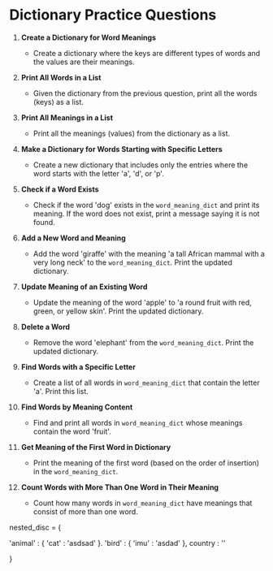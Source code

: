 # Dictionary Practice Questions

1. **Create a Dictionary for Word Meanings**
   - Create a dictionary where the keys are different types of words and the values are their meanings.

2. **Print All Words in a List**
   - Given the dictionary from the previous question, print all the words (keys) as a list.

3. **Print All Meanings in a List**
   - Print all the meanings (values) from the dictionary as a list.

4. **Make a Dictionary for Words Starting with Specific Letters**
   - Create a new dictionary that includes only the entries where the word starts with the letter 'a', 'd', or 'p'.

5. **Check if a Word Exists**
   - Check if the word 'dog' exists in the `word_meaning_dict` and print its meaning. If the word does not exist, print a message saying it is not found.

6. **Add a New Word and Meaning**
   - Add the word 'giraffe' with the meaning 'a tall African mammal with a very long neck' to the `word_meaning_dict`. Print the updated dictionary.

7. **Update Meaning of an Existing Word**
   - Update the meaning of the word 'apple' to 'a round fruit with red, green, or yellow skin'. Print the updated dictionary.

8. **Delete a Word**
   - Remove the word 'elephant' from the `word_meaning_dict`. Print the updated dictionary.

9. **Find Words with a Specific Letter**
   - Create a list of all words in `word_meaning_dict` that contain the letter 'a'. Print this list.

10. **Find Words by Meaning Content**
    - Find and print all words in `word_meaning_dict` whose meanings contain the word 'fruit'.

11. **Get Meaning of the First Word in Dictionary**
    - Print the meaning of the first word (based on the order of insertion) in the `word_meaning_dict`.

12. **Count Words with More Than One Word in Their Meaning**
    - Count how many words in `word_meaning_dict` have meanings that consist of more than one word.



nested_disc = {

   'animal' : {
         'cat' : 'asdsad'
    }.
    'bird' : {
      'imu' : 'asdad'
    },
    country : ''

}


